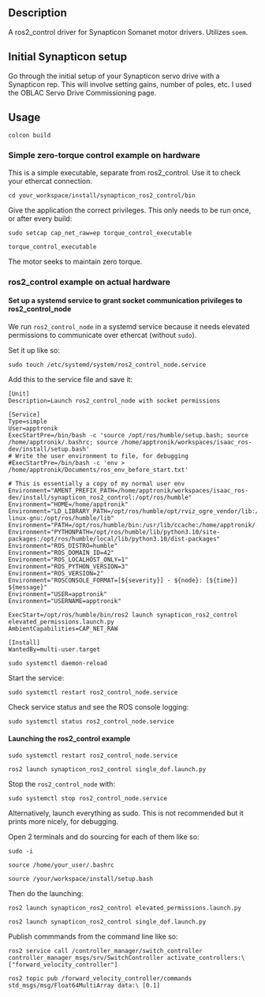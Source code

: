 ## Description ##

A ros2_control driver for Synapticon Somanet motor drivers. Utilizes `soem`.

## Initial Synapticon setup ##

Go through the initial setup of your Synapticon servo drive with a Synapticon rep. This will involve setting gains, number of poles, etc. I used the OBLAC Servo Drive Commissioning page.

## Usage ##

`colcon build`

### Simple zero-torque control example on hardware ###

This is a simple executable, separate from ros2_control. Use it to check your ethercat connection.

`cd your_workspace/install/synapticon_ros2_control/bin`

Give the application the correct privileges. This only needs to be run once, or after every build:

`sudo setcap cap_net_raw=ep torque_control_executable`

`torque_control_executable`

The motor seeks to maintain zero torque.

### ros2_control example on actual hardware ###

#### Set up a systemd service to grant socket communication privileges to ros2_control_node ####

We run `ros2_control_node` in a systemd service because it needs elevated permissions to communicate over ethercat (without `sudo`).

Set it up like so:

`sudo touch /etc/systemd/system/ros2_control_node.service`

Add this to the service file and save it:

```
[Unit]
Description=Launch ros2_control_node with socket permissions

[Service]
Type=simple
User=apptronik
ExecStartPre=/bin/bash -c 'source /opt/ros/humble/setup.bash; source /home/apptronik/.bashrc; source /home/apptronik/workspaces/isaac_ros-dev/install/setup.bash'
# Write the user environment to file, for debugging
#ExecStartPre=/bin/bash -c 'env > /home/apptronik/Documents/ros_env_before_start.txt'

# This is essentially a copy of my normal user env
Environment="AMENT_PREFIX_PATH=/home/apptronik/workspaces/isaac_ros-dev/install/synapticon_ros2_control:/opt/ros/humble"
Environment="HOME=/home/apptronik"
Environment="LD_LIBRARY_PATH=/opt/ros/humble/opt/rviz_ogre_vendor/lib:/opt/ros/humble/lib/x86_64-linux-gnu:/opt/ros/humble/lib"
Environment="PATH=/opt/ros/humble/bin:/usr/lib/ccache:/home/apptronik/.local/bin:/usr/local/sbin:/usr/local/bin:/usr/sbin:/usr/bin:/sbin:/bin:/usr/games:/usr/local/games:/snap/bin:/snap/bin"
Environment="PYTHONPATH=/opt/ros/humble/lib/python3.10/site-packages:/opt/ros/humble/local/lib/python3.10/dist-packages"
Environment="ROS_DISTRO=humble"
Environment="ROS_DOMAIN_ID=42"
Environment="ROS_LOCALHOST_ONLY=1"
Environment="ROS_PYTHON_VERSION=3"
Environment="ROS_VERSION=2"
Environment="ROSCONSOLE_FORMAT=[${severity}] - ${node}: [${time}] ${message}"
Environment="USER=apptronik"
Environment="USERNAME=apptronik"

ExecStart=/opt/ros/humble/bin/ros2 launch synapticon_ros2_control elevated_permissions.launch.py
AmbientCapabilities=CAP_NET_RAW

[Install]
WantedBy=multi-user.target
```

`sudo systemctl daemon-reload`

Start the service:

`sudo systemctl restart ros2_control_node.service`

Check service status and see the ROS console logging:

`sudo systemctl status ros2_control_node.service`

#### Launching the ros2_control example ####

`sudo systemctl restart ros2_control_node.service`

`ros2 launch synapticon_ros2_control single_dof.launch.py`

Stop the `ros2_control_node` with:

`sudo systemctl stop ros2_control_node.service`

Alternatively, launch everything as sudo. This is not recommended but it prints more nicely, for debugging.

Open 2 terminals and do sourcing for each of them like so:

`sudo -i`

`source /home/your_user/.bashrc`

`source /your/workspace/install/setup.bash`

Then do the launching:

`ros2 launch synapticon_ros2_control elevated_permissions.launch.py`

`ros2 launch synapticon_ros2_control single_dof.launch.py`

Publish commmands from the command line like so:

`ros2 service call /controller_manager/switch_controller controller_manager_msgs/srv/SwitchController activate_controllers:\ ["forward_velocity_controller"]`

`ros2 topic pub /forward_velocity_controller/commands std_msgs/msg/Float64MultiArray data:\ [0.1]`
